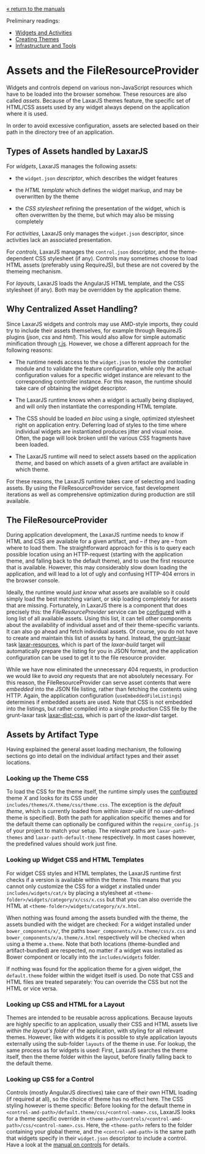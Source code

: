 [« return to the manuals](index.md)

Preliminary readings:

* [Widgets and Activities](widgets_and_activities.md)
* [Creating Themes](creating_themes.md)
* [Infrastructure and Tools](infrastructure_and_tools.md)


# Assets and the FileResourceProvider

Widgets and controls depend on various non-JavaScript resources which have to be loaded into the browser somehow.
These resources are also called *assets*.
Because of the LaxarJS themes feature, the specific set of HTML/CSS assets used by any widget always depend on the application where it is used.

In order to avoid excessive configuration, assets are selected based on their path in the directory tree of an application.


## Types of Assets handled by LaxarJS

For *widgets*, LaxarJS manages the following assets:

  * the `widget.json` *descriptor*, which describes the widget features

  * the *HTML template* which defines the widget markup, and may be overwritten by the theme

  * the *CSS stylesheet* refining the presentation of the widget, which is often overwritten by the theme, but which may also be missing completely

For *activities*, LaxarJS only manages the `widget.json` descriptor, since activities lack an associated presentation.

For *controls*, LaxarJS manages the `control.json` descriptor, and the theme-dependent CSS stylesheet (if any).
Controls may sometimes choose to load HTML assets (preferably using RequireJS), but these are not covered by the themeing mechanism.

For *layouts*, LaxarJS loads the AngularJS HTML template, and the CSS stylesheet (if any).
Both may be overridden by the application theme.


## Why Centralized Asset Handling?

Since LaxarJS widgets and controls may use AMD-style imports, they could try to include their assets themselves, for example through RequireJS plugins (*json*, *css* and *html*).
This would also allow for simple automatic minification through [r.js](https://github.com/jrburke/r.js/).
However, we chose a different approach for the following reasons:

* The runtime needs access to the `widget.json` to resolve the controller module and to validate the feature configuration, while only the actual configuration values for a specific widget instance are relevant to the corresponding controller instance.
  For this reason, the runtime should take care of obtaining the widget descriptor.

* The LaxarJS runtime knows when a widget is actually being displayed, and will only then instantiate the corresponding HTML template.

* The CSS should be loaded *en bloc* using a single, optimized stylesheet right on application entry.
  Deferring load of styles to the time where individual widgets are instantiated produces jitter and visual noise.
  Often, the page will look broken until the various CSS fragments have been loaded.

* The LaxarJS runtime will need to select assets based on the application *theme*, and based on which assets of a given artifact are available in which theme.

For these reasons, the LaxarJS runtime takes care of selecting and loading assets.
By using the FileResourceProvider service, fast development iterations as well as comprehensive optimization during production are still available.


## The FileResourceProvider

During application development, the LaxarJS runtime needs to know if HTML and CSS are available for a given artifact, and – if they are – from where to load them.
The straightforward approach for this is to query each possible location using an HTTP-request (starting with the application theme, and falling back to the default theme), and to use the first resource that is available.
However, this may considerably slow down loading the application, and will lead to a lot of ugly and confusing HTTP-404 errors in the browser console.

Ideally, the runtime would *just know* what assets are available so it could simply load the best matching variant, or skip loading completely for assets that are missing.
Fortunately, in LaxarJS there is a component that does precisely this: the *FileResourceProvider* service can be [configured](configuration.md) with a long list of all available assets.
Using this list, it can tell other components about the availability of individual asset and of their theme-specific variants.
It can also go ahead and fetch individual assets.
Of course, you do not have to create and maintain this list of assets by hand.
Instead, the [grunt-laxar](https://github.com/LaxarJS/grunt-laxar) task [laxar-resources](https://github.com/LaxarJS/grunt-laxar/blob/master/docs/tasks/internal/laxar-resources.md), which is part of the *laxar-build* target will automatically prepare the listing for you in JSON format, and the application configuration can be used to get it to the file resource provider.

While we have now eliminated the unnecessary 404 requests, in production we would like to avoid *any* requests that are not absolutely necessary.
For this reason, the FileResourceProvider can serve asset contents that were *embedded* into the JSON file listing, rather than fetching the contents using HTTP.
Again, the application configuration (`useEmbeddedFileListings`) determines if embedded assets are used.
Note that CSS is not embedded into the listings, but rather compiled into a single production CSS file by the grunt-laxar task [laxar-dist-css](https://github.com/LaxarJS/grunt-laxar/blob/master/docs/tasks/internal/laxar-dist-css.md), which is part of the *laxar-dist* target.


## Assets by Artifact Type

Having explained the general asset loading mechanism, the following sections go into detail on the individual artifact types and their asset locations.


### Looking up the Theme CSS

To load the CSS for the theme itself, the runtime simply uses the [configured](./configuration.md) theme _X_ and looks for its CSS under `includes/themes/X.theme/css/theme.css`.
The exception is the *default theme*, which is currently loaded from within _laxar-uikit_ (if no user-defined theme is specified).
Both the path for application specific themes and for the default theme can optionally be configured within the `require_config.js` of your project to match your setup.
The relevant paths are `laxar-path-themes` and `laxar-path-default-theme` respectively.
In most cases however, the predefined values should work just fine.


### Looking up Widget CSS and HTML Templates

For widget CSS styles and HTML templates, the LaxarJS runtime first checks if a version is available within the theme.
This means that you cannot only customize the CSS for a widget _x_ installed under `includes/widgets/cat/x` by placing a stylesheet at `<theme-folder>/widgets/category/x/css/x.css` but that you can also override the HTML at `<theme-folder>/widgets/category/x/x.html`.

When nothing was found among the assets bundled with the theme, the assets bundled with the widget are checked:
For a widget installed under `bower_components/x/`, the paths `bower_components/x/a.theme/css/x.css` and `bower_components/x/a.theme/x.html` respectively will be checked when using a theme `a.theme`.
Note that both locations (theme-bundled and artifact-bundled) are respected, no matter if a widget was installed as Bower component or locally into the `includes/widgets` folder.

If nothing was found for the application theme for a given widget, the `default.theme` folder within the widget itself is used.
Do note that CSS and HTML files are treated separately:
You can override the CSS but not the HTML or vice versa.


### Looking up CSS and HTML for a Layout

Themes are intended to be reusable across applications.
Because layouts are highly specific to an application, usually their CSS and HTML assets live _within the layout's folder_ of the application, with styling for all relevant themes.
However, like with widgets it is possible to style application layouts externally using the sub-folder `layouts` of the theme in use.
For lookup, the same process as for widgets is used:
First, LaxarJS searches the theme itself, then the theme folder within the layout, before finally falling back to the default theme.


### Looking up CSS for a Control

Controls (mostly AngularJS directives) take care of their own HTML loading (if required at all), so the choice of theme has no effect here.
The CSS styling however is theme specific:
Before looking for the default theme in `<control-amd-path>/default.theme/css/<control-name>.css`, LaxarJS looks for a theme specific override in `<theme-path>/controls/<control-amd-path>/css/<control-name>.css`.
Here, the `<theme-path>` refers to the folder containing your global theme, and the `<control-amd-path>` is the same path that widgets specify in their `widget.json` descriptor to include a control.
Have a look at the [manual on controls](./providing_controls.md) for details.
